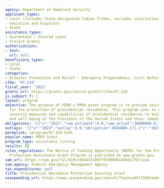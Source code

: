 ```yaml
---
agency: Department of Homeland Security
applicant_types:
- Local (includes State-designated lndian Tribes, excludes institutions of higher
  education and hospitals
- State
assistance_types:
- Guaranteed / Insured Loans
- Project Grants
authorizations:
- text: .
  url: null
beneficiary_types:
- Local
- State
categories:
- Disaster Prevention and Relief - Emergency Preparedness, Civil Defense
cfda: '97.134'
fiscal_year: '2022'
grants_url: https://grants.gov/search-grants?cfda=97.134
is_subpart_f: 1
layout: program
objective: The purpose of FEMA's PRPA grant program is to provide assistance and support
  for the protection of presidential residences. This program aims to enhance the
  security measures and capabilities of presidential residences to ensure the safety
  and well-being of the President of the United States and their immediate family.
obligations: '[{"x":"2022","sam_estimate":0.0,"sam_actual":30000000.0,"usa_spending_actual":3442211.17},{"x":"2023","sam_estimate":3000000.0,"sam_actual":0.0,"usa_spending_actual":2228496.11},{"x":"2024","sam_estimate":0.0,"sam_actual":0.0,"usa_spending_actual":2241103.3}]'
outlays: '[{"x":"2022","outlay":0.0,"obligation":8034886.17},{"x":"2023","outlay":0.0,"obligation":2228496.11},{"x":"2024","outlay":0.0,"obligation":2241103.3}]'
permalink: /program/97.134.html
popular_name: PRPA Grant
program_type: assistance_listing
results: []
rules_regulations: The Notice of Funding Opportunity (NOFO) for the Presidential Residence
  Protection Assistance Grant Program is published on www.grants.gov.
sam_url: https://sam.gov/fal/019cc6b64152497f819808614584c1fb/view
sub-agency: Federal Emergency Management Agency
tax_expenditures: null
title: Presidential Residence Protection Security Grant
usaspending_url: https://www.usaspending.gov/search/?hash=e66f1569cba6e72a468ff04d94e2c659
---
```

